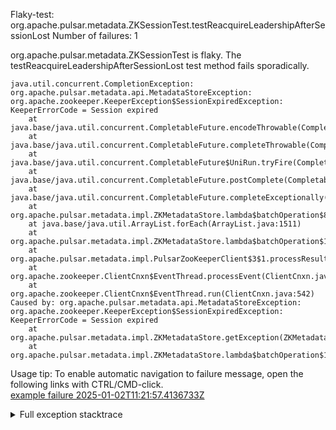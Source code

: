         
Flaky-test: org.apache.pulsar.metadata.ZKSessionTest.testReacquireLeadershipAfterSessionLost
Number of failures: 1

org.apache.pulsar.metadata.ZKSessionTest is flaky. The testReacquireLeadershipAfterSessionLost test method fails sporadically.

```
java.util.concurrent.CompletionException: org.apache.pulsar.metadata.api.MetadataStoreException: org.apache.zookeeper.KeeperException$SessionExpiredException: KeeperErrorCode = Session expired
	at java.base/java.util.concurrent.CompletableFuture.encodeThrowable(CompletableFuture.java:332)
	at java.base/java.util.concurrent.CompletableFuture.completeThrowable(CompletableFuture.java:347)
	at java.base/java.util.concurrent.CompletableFuture$UniRun.tryFire(CompletableFuture.java:781)
	at java.base/java.util.concurrent.CompletableFuture.postComplete(CompletableFuture.java:510)
	at java.base/java.util.concurrent.CompletableFuture.completeExceptionally(CompletableFuture.java:2162)
	at org.apache.pulsar.metadata.impl.ZKMetadataStore.lambda$batchOperation$8(ZKMetadataStore.java:220)
	at java.base/java.util.ArrayList.forEach(ArrayList.java:1511)
	at org.apache.pulsar.metadata.impl.ZKMetadataStore.lambda$batchOperation$11(ZKMetadataStore.java:220)
	at org.apache.pulsar.metadata.impl.PulsarZooKeeperClient$3$1.processResult(PulsarZooKeeperClient.java:489)
	at org.apache.zookeeper.ClientCnxn$EventThread.processEvent(ClientCnxn.java:703)
	at org.apache.zookeeper.ClientCnxn$EventThread.run(ClientCnxn.java:542)
Caused by: org.apache.pulsar.metadata.api.MetadataStoreException: org.apache.zookeeper.KeeperException$SessionExpiredException: KeeperErrorCode = Session expired
	at org.apache.pulsar.metadata.impl.ZKMetadataStore.getException(ZKMetadataStore.java:495)
	at org.apache.pulsar.metadata.impl.ZKMetadataStore.lambda$batchOperation$11(ZKMetadataStore.java:219)
```

Usage tip: To enable automatic navigation to failure message, open the following links with CTRL/CMD-click.  
[example failure 2025-01-02T11:21:57.4136733Z](https://github.com/apache/pulsar/actions/runs/12580383927/job/35065709741#step:10:1731)  


<details>
<summary>Full exception stacktrace</summary>
<code><pre>
java.util.concurrent.CompletionException: org.apache.pulsar.metadata.api.MetadataStoreException: org.apache.zookeeper.KeeperException$SessionExpiredException: KeeperErrorCode = Session expired
	at java.base/java.util.concurrent.CompletableFuture.encodeThrowable(CompletableFuture.java:332)
	at java.base/java.util.concurrent.CompletableFuture.completeThrowable(CompletableFuture.java:347)
	at java.base/java.util.concurrent.CompletableFuture$UniRun.tryFire(CompletableFuture.java:781)
	at java.base/java.util.concurrent.CompletableFuture.postComplete(CompletableFuture.java:510)
	at java.base/java.util.concurrent.CompletableFuture.completeExceptionally(CompletableFuture.java:2162)
	at org.apache.pulsar.metadata.impl.ZKMetadataStore.lambda$batchOperation$8(ZKMetadataStore.java:220)
	at java.base/java.util.ArrayList.forEach(ArrayList.java:1511)
	at org.apache.pulsar.metadata.impl.ZKMetadataStore.lambda$batchOperation$11(ZKMetadataStore.java:220)
	at org.apache.pulsar.metadata.impl.PulsarZooKeeperClient$3$1.processResult(PulsarZooKeeperClient.java:489)
	at org.apache.zookeeper.ClientCnxn$EventThread.processEvent(ClientCnxn.java:703)
	at org.apache.zookeeper.ClientCnxn$EventThread.run(ClientCnxn.java:542)
Caused by: org.apache.pulsar.metadata.api.MetadataStoreException: org.apache.zookeeper.KeeperException$SessionExpiredException: KeeperErrorCode = Session expired
	at org.apache.pulsar.metadata.impl.ZKMetadataStore.getException(ZKMetadataStore.java:495)
	at org.apache.pulsar.metadata.impl.ZKMetadataStore.lambda$batchOperation$11(ZKMetadataStore.java:219)
	... 3 more
Caused by: org.apache.zookeeper.KeeperException$SessionExpiredException: KeeperErrorCode = Session expired
	at org.apache.zookeeper.KeeperException.create(KeeperException.java:133)
	at org.apache.zookeeper.KeeperException.create(KeeperException.java:53)
	at org.apache.pulsar.metadata.impl.ZKMetadataStore.getException(ZKMetadataStore.java:485)
	... 4 more

</pre></code>
</details>

